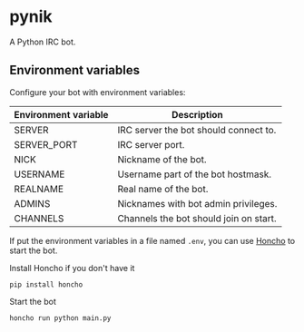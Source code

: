 # pynik

A Python IRC bot.

## Environment variables

Configure your bot with environment variables:

| Environment variable   | Description                                       |
|------------------------|---------------------------------------------------|
| SERVER                 | IRC server the bot should connect to.             |
| SERVER_PORT            | IRC server port.                                  |
| NICK                   | Nickname of the bot.                              |
| USERNAME               | Username part of the bot hostmask.                |
| REALNAME               | Real name of the bot.                             |
| ADMINS                 | Nicknames with bot admin privileges.              |
| CHANNELS               | Channels the bot should join on start.            |

If put the environment variables in a file named `.env`, you can use [Honcho]
to start the bot.

Install Honcho if you don't have it

    pip install honcho

Start the bot

    honcho run python main.py

[Honcho]: https://github.com/nickstenning/honcho
